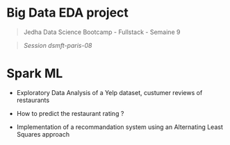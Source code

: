 # Big Data EDA project

> Jedha Data Science Bootcamp - Fullstack - Semaine 9

> _Session dsmft-paris-08_

# Spark ML

* Exploratory Data Analysis of a Yelp dataset, custumer reviews of restaurants

* How to predict the restaurant rating ?

* Implementation of a recommandation system using an Alternating Least Squares approach
